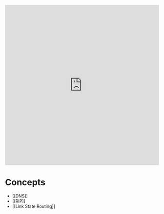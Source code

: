 <div style="left: 0; width: 100%; height: 0; position: relative; padding-bottom: 104.3454%;"><iframe src="https://link.excalidraw.com/readonly/i0TBBKUsnAZPEuuE0Icn" style="top: 0; left: 0; width: 100%; height: 100%; position: absolute; border: 0;" allowfullscreen></iframe></div>

# Concepts

- [[DNS]]
- [[RIP]]
- [[Link State Routing]]